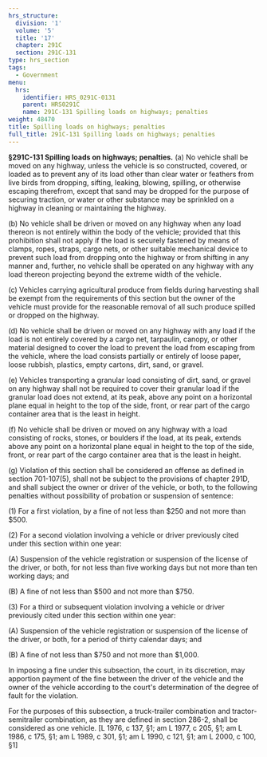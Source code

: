 ```yaml
---
hrs_structure:
  division: '1'
  volume: '5'
  title: '17'
  chapter: 291C
  section: 291C-131
type: hrs_section
tags:
  - Government
menu:
  hrs:
    identifier: HRS_0291C-0131
    parent: HRS0291C
    name: 291C-131 Spilling loads on highways; penalties
weight: 48470
title: Spilling loads on highways; penalties
full_title: 291C-131 Spilling loads on highways; penalties
---
```

**§291C-131 Spilling loads on highways; penalties.** (a) No vehicle shall be moved on any highway, unless the vehicle is so constructed, covered, or loaded as to prevent any of its load other than clear water or feathers from live birds from dropping, sifting, leaking, blowing, spilling, or otherwise escaping therefrom, except that sand may be dropped for the purpose of securing traction, or water or other substance may be sprinkled on a highway in cleaning or maintaining the highway.

(b) No vehicle shall be driven or moved on any highway when any load thereon is not entirely within the body of the vehicle; provided that this prohibition shall not apply if the load is securely fastened by means of clamps, ropes, straps, cargo nets, or other suitable mechanical device to prevent such load from dropping onto the highway or from shifting in any manner and, further, no vehicle shall be operated on any highway with any load thereon projecting beyond the extreme width of the vehicle.

(c) Vehicles carrying agricultural produce from fields during harvesting shall be exempt from the requirements of this section but the owner of the vehicle must provide for the reasonable removal of all such produce spilled or dropped on the highway.

(d) No vehicle shall be driven or moved on any highway with any load if the load is not entirely covered by a cargo net, tarpaulin, canopy, or other material designed to cover the load to prevent the load from escaping from the vehicle, where the load consists partially or entirely of loose paper, loose rubbish, plastics, empty cartons, dirt, sand, or gravel.

(e) Vehicles transporting a granular load consisting of dirt, sand, or gravel on any highway shall not be required to cover their granular load if the granular load does not extend, at its peak, above any point on a horizontal plane equal in height to the top of the side, front, or rear part of the cargo container area that is the least in height.

(f) No vehicle shall be driven or moved on any highway with a load consisting of rocks, stones, or boulders if the load, at its peak, extends above any point on a horizontal plane equal in height to the top of the side, front, or rear part of the cargo container area that is the least in height.

(g) Violation of this section shall be considered an offense as defined in section 701-107(5), shall not be subject to the provisions of chapter 291D, and shall subject the owner or driver of the vehicle, or both, to the following penalties without possibility of probation or suspension of sentence:

(1) For a first violation, by a fine of not less than $250 and not more than $500.

(2) For a second violation involving a vehicle or driver previously cited under this section within one year:

(A) Suspension of the vehicle registration or suspension of the license of the driver, or both, for not less than five working days but not more than ten working days; and

(B) A fine of not less than $500 and not more than $750.

(3) For a third or subsequent violation involving a vehicle or driver previously cited under this section within one year:

(A) Suspension of the vehicle registration or suspension of the license of the driver, or both, for a period of thirty calendar days; and

(B) A fine of not less than $750 and not more than $1,000.

In imposing a fine under this subsection, the court, in its discretion, may apportion payment of the fine between the driver of the vehicle and the owner of the vehicle according to the court's determination of the degree of fault for the violation.

For the purposes of this subsection, a truck-trailer combination and tractor-semitrailer combination, as they are defined in section 286-2, shall be considered as one vehicle. [L 1976, c 137, §1; am L 1977, c 205, §1; am L 1986, c 175, §1; am L 1989, c 301, §1; am L 1990, c 121, §1; am L 2000, c 100, §1]
